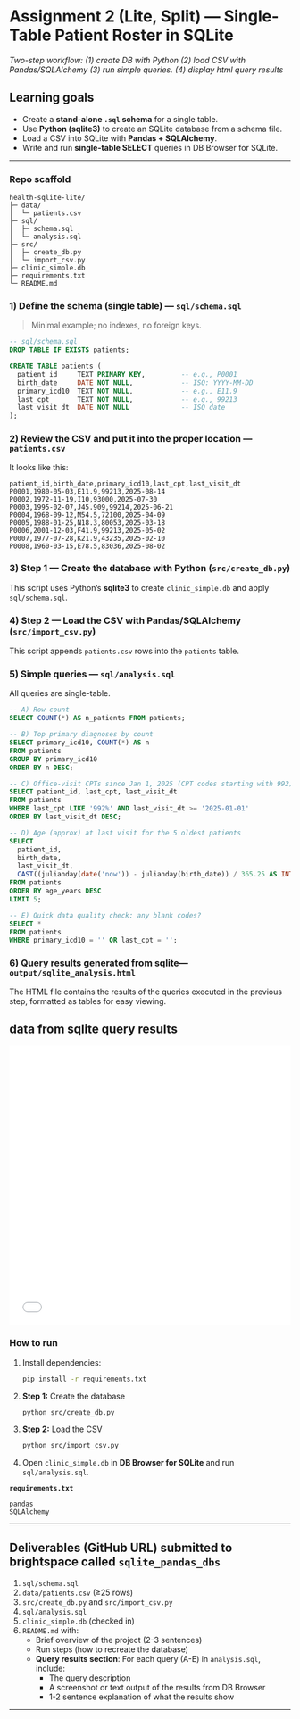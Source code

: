 # Assignment 2 (Lite, Split) — Single-Table Patient Roster in SQLite
*Two-step workflow: 
(1) create DB with Python
(2) load CSV with Pandas/SQLAlchemy
(3) run simple queries.
(4) display html query results*

## Learning goals
- Create a **stand-alone `.sql` schema** for a single table.  
- Use **Python (sqlite3)** to create an SQLite database from a schema file.  
- Load a CSV into SQLite with **Pandas + SQLAlchemy**.  
- Write and run **single-table SELECT** queries in DB Browser for SQLite.

---
### Repo scaffold
```
health-sqlite-lite/
├─ data/
│  └─ patients.csv
├─ sql/
│  ├─ schema.sql
│  └─ analysis.sql
├─ src/
│  ├─ create_db.py         
│  └─ import_csv.py        
├─ clinic_simple.db        
├─ requirements.txt
└─ README.md
```
### 1) Define the schema (single table) — `sql/schema.sql`
> Minimal example; no indexes, no foreign keys.

```sql
-- sql/schema.sql
DROP TABLE IF EXISTS patients;

CREATE TABLE patients (
  patient_id     TEXT PRIMARY KEY,         -- e.g., P0001
  birth_date     DATE NOT NULL,            -- ISO: YYYY-MM-DD
  primary_icd10  TEXT NOT NULL,            -- e.g., E11.9
  last_cpt       TEXT NOT NULL,            -- e.g., 99213
  last_visit_dt  DATE NOT NULL             -- ISO date
);
```

### 2) Review the CSV and put it into the proper location — `patients.csv`
It looks like this: 

```csv
patient_id,birth_date,primary_icd10,last_cpt,last_visit_dt
P0001,1980-05-03,E11.9,99213,2025-08-14
P0002,1972-11-19,I10,93000,2025-07-30
P0003,1995-02-07,J45.909,99214,2025-06-21
P0004,1968-09-12,M54.5,72100,2025-04-09
P0005,1988-01-25,N18.3,80053,2025-03-18
P0006,2001-12-03,F41.9,99213,2025-05-02
P0007,1977-07-28,K21.9,43235,2025-02-10
P0008,1960-03-15,E78.5,83036,2025-08-02
```

### 3) Step 1 — Create the database with Python (`src/create_db.py`)
This script uses Python’s **sqlite3** to create `clinic_simple.db` and apply `sql/schema.sql`.


### 4) Step 2 — Load the CSV with Pandas/SQLAlchemy (`src/import_csv.py`)
This script appends `patients.csv` rows into the `patients` table.


### 5) Simple queries — `sql/analysis.sql`
All queries are single-table.

```sql
-- A) Row count
SELECT COUNT(*) AS n_patients FROM patients;

-- B) Top primary diagnoses by count
SELECT primary_icd10, COUNT(*) AS n
FROM patients
GROUP BY primary_icd10
ORDER BY n DESC;

-- C) Office-visit CPTs since Jan 1, 2025 (CPT codes starting with 992)
SELECT patient_id, last_cpt, last_visit_dt
FROM patients
WHERE last_cpt LIKE '992%' AND last_visit_dt >= '2025-01-01'
ORDER BY last_visit_dt DESC;

-- D) Age (approx) at last visit for the 5 oldest patients
SELECT
  patient_id,
  birth_date,
  last_visit_dt,
  CAST((julianday(date('now')) - julianday(birth_date)) / 365.25 AS INT) AS age_years
FROM patients
ORDER BY age_years DESC
LIMIT 5;

-- E) Quick data quality check: any blank codes?
SELECT *
FROM patients
WHERE primary_icd10 = '' OR last_cpt = '';
```

### 6) Query results generated  from sqlite— `output/sqlite_analysis.html`
The HTML file contains the results of the queries executed in the previous step, formatted as tables for easy viewing.
## data from sqlite query results
<iframe src="./output/sqlite_output.html" width="100%" height="500px" frameborder="0"></iframe>

### How to run
1. Install dependencies:
   ```bash
   pip install -r requirements.txt
   ```
2. **Step 1:** Create the database
   ```bash
   python src/create_db.py
   ```
3. **Step 2:** Load the CSV
   ```bash
   python src/import_csv.py
   ```
4. Open `clinic_simple.db` in **DB Browser for SQLite** and run `sql/analysis.sql`.

**`requirements.txt`**
```
pandas
SQLAlchemy
```
---

## Deliverables (GitHub URL) submitted to brightspace called `sqlite_pandas_dbs`
1. `sql/schema.sql`
2. `data/patients.csv` (≥25 rows)
3. `src/create_db.py` and `src/import_csv.py`
4. `sql/analysis.sql`
5. `clinic_simple.db` (checked in)
6. `README.md` with:
   - Brief overview of the project (2-3 sentences)
   - Run steps (how to recreate the database)
   - **Query results section**: For each query (A-E) in `analysis.sql`, include:
     - The query description
     - A screenshot or text output of the results from DB Browser
     - 1-2 sentence explanation of what the results show

---
